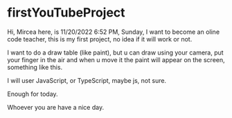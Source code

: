 # firstYouTubeProject

Hi, Mircea here, is 11/20/2022 6:52 PM, Sunday, I want to become an oline code teacher, this is my first project, no idea if it will work or not.

I want to do a draw table (like paint), but u can draw using your camera, put your finger in the air and when u move it the paint will appear on the screen, something like this.

I will user JavaScript, or TypeScript, maybe js, not sure.

Enough for today.

Whoever you are have a nice day.

